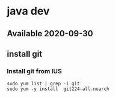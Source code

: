 # java dev


## Available 2020-09-30

##  install  git

### Install git from IUS

```
sudo yum list | grep -i git
sudo yum -y install  git224-all.noarch 
```

